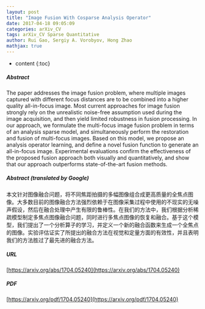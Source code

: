 ```yaml
---
layout: post
title: "Image Fusion With Cosparse Analysis Operator"
date: 2017-04-18 09:05:09
categories: arXiv_CV
tags: arXiv_CV Sparse Quantitative
author: Rui Gao, Sergiy A. Vorobyov, Hong Zhao
mathjax: true
---
```


* content
{:toc}

##### Abstract
The paper addresses the image fusion problem, where multiple images captured with different focus distances are to be combined into a higher quality all-in-focus image. Most current approaches for image fusion strongly rely on the unrealistic noise-free assumption used during the image acquisition, and then yield limited robustness in fusion processing. In our approach, we formulate the multi-focus image fusion problem in terms of an analysis sparse model, and simultaneously perform the restoration and fusion of multi-focus images. Based on this model, we propose an analysis operator learning, and define a novel fusion function to generate an all-in-focus image. Experimental evaluations confirm the effectiveness of the proposed fusion approach both visually and quantitatively, and show that our approach outperforms state-of-the-art fusion methods.

##### Abstract (translated by Google)
本文针对图像融合问题，将不同焦距拍摄的多幅图像组合成更高质量的全焦点图像。大多数目前的图像融合方法强烈依赖于在图像采集过程中使用的不现实的无噪声假设，然后在融合处理中产生有限的鲁棒性。在我们的方法中，我们根据分析稀疏模型制定多焦点图像融合问题，同时进行多焦点图像的恢复和融合。基于这个模型，我们提出了一个分析算子的学习，并定义一个新的融合函数来生成一个全焦点的图像。实验评估证实了所提出的融合方法在视觉和定量方面的有效性，并且表明我们的方法胜过了最先进的融合方法。

##### URL
[https://arxiv.org/abs/1704.05240](https://arxiv.org/abs/1704.05240)

##### PDF
[https://arxiv.org/pdf/1704.05240](https://arxiv.org/pdf/1704.05240)

